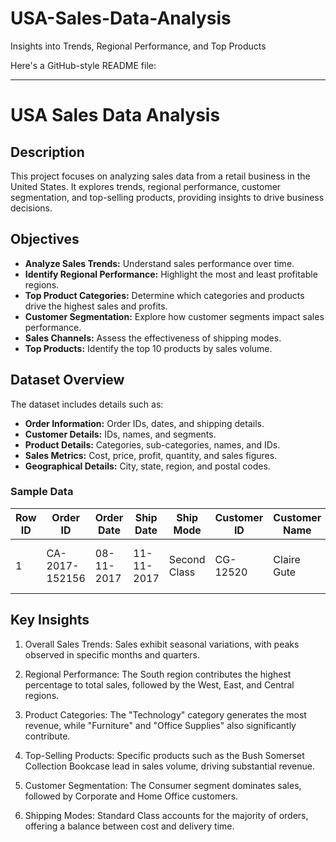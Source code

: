 # USA-Sales-Data-Analysis
Insights into Trends, Regional Performance, and Top Products

Here's a GitHub-style README file: 

---

# USA Sales Data Analysis

## Description
This project focuses on analyzing sales data from a retail business in the United States. It explores trends, regional performance, customer segmentation, and top-selling products, providing insights to drive business decisions.

## Objectives
- **Analyze Sales Trends:** Understand sales performance over time.
- **Identify Regional Performance:** Highlight the most and least profitable regions.
- **Top Product Categories:** Determine which categories and products drive the highest sales and profits.
- **Customer Segmentation:** Explore how customer segments impact sales performance.
- **Sales Channels:** Assess the effectiveness of shipping modes.
- **Top Products:** Identify the top 10 products by sales volume.

## Dataset Overview
The dataset includes details such as:
- **Order Information:** Order IDs, dates, and shipping details.
- **Customer Details:** IDs, names, and segments.
- **Product Details:** Categories, sub-categories, names, and IDs.
- **Sales Metrics:** Cost, price, profit, quantity, and sales figures.
- **Geographical Details:** City, state, region, and postal codes.

### Sample Data
| Row ID | Order ID       | Order Date | Ship Date | Ship Mode      | Customer ID | Customer Name | Segment    | Country       | City      | State     | Region  | Product ID       | Category   | Sub-Category | Product Name                         | Cost   | Price   | Profit | Quantity | Sales   |
|--------|----------------|------------|-----------|----------------|-------------|---------------|------------|---------------|-----------|-----------|---------|------------------|------------|--------------|---------------------------------------|--------|---------|--------|----------|---------|
| 1      | CA-2017-152156 | 08-11-2017 | 11-11-2017 | Second Class   | CG-12520    | Claire Gute   | Consumer   | United States | Henderson | Kentucky  | South   | FUR-BO-10001798 | Furniture  | Bookcases    | Bush Somerset Collection Bookcase    | 464.48 | 901.06  | 436.58 | 4        | 3604.24 |


## Key Insights
1. Overall Sales Trends:
Sales exhibit seasonal variations, with peaks observed in specific months and quarters.

3. Regional Performance:
The South region contributes the highest percentage to total sales, followed by the West, East, and Central regions.

4. Product Categories:
The "Technology" category generates the most revenue, while "Furniture" and "Office Supplies" also significantly contribute.

5. Top-Selling Products:
Specific products such as the Bush Somerset Collection Bookcase lead in sales volume, driving substantial revenue.

6. Customer Segmentation:
The Consumer segment dominates sales, followed by Corporate and Home Office customers.

7. Shipping Modes:
Standard Class accounts for the majority of orders, offering a balance between cost and delivery time.
